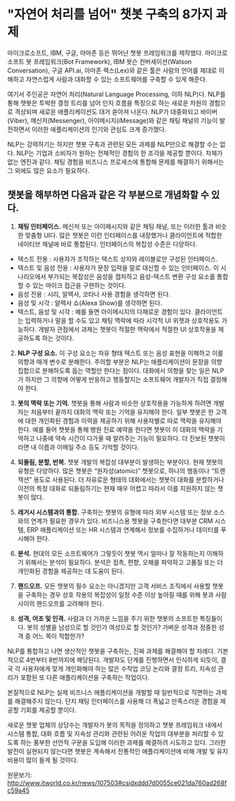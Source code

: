 # "자연어 처리를 넘어" 챗봇 구축의 8가지 과제

마이크로소프트, IBM, 구글, 아마존 등은 뛰어난 챗봇 프레임워크를 제작했다. 마이크로소프트 봇 프레임워크(Bot Framework), IBM 왓슨 컨버세이션(Watson Conversation), 구글 API.ai, 아마존 렉스(Lex)와 같은 툴은 사람의 언어를 제대로 이해하고 자연스럽게 사람과 대화할 수 있는 소프트웨어를 구축할 수 있게 해준다.

여기서 주인공은 자연어 처리(Natural Language Processing, 이하 NLP)다. NLP를 통해 챗봇은 투박한 결정 트리를 넘어 인지 흐름을 특징으로 하는 새로운 차원의 경험으로 격상되며 새로운 애플리케이션도 대거 쏟아져 나온다. NLP가 대중화되고 바이버(Viber), 메신저(Messenger), 아이메시지(iMessage)와 같은 채팅 채널의 기능이 발전하면서 이러한 애플리케이션의 인기와 관심도 크게 증가했다.

NLP는 강력하기는 하지만 챗봇 구축과 관련된 모든 과제를 NLP만으로 해결할 수는 없다. NLP는 기업과 소비자가 원하는 전체적인 경험의 한 조각을 제공할 뿐이다. 차체가 없는 엔진과 같다. 채팅 경험을 비즈니스 프로세스에 통합해 문제를 해결하기 위해서는 그 외에도 많은 요소가 필요하다.


## 챗봇을 해부하면 다음과 같은 각 부분으로 개념화할 수 있다.

1. **채팅 인터페이스.** 메신저 또는 아이메시지와 같은 채팅 채널, 또는 이러한 툴과 비슷한 맞춤형 UI다. 많은 챗봇은 이런 인터페이스를 내장했거나 클라이언트에 적합한 네이티브 채널에 바로 통합된다. 인터페이스의 복잡성 수준은 다양하다.

  - 텍스트 전용 : 사용자가 조작하는 텍스트 상자와 레이블로만 구성된 인터페이스.
  - 텍스트 및 음성 전용 : 사용자가 문장 입력을 말로 대신할 수 있는 인터페이스. 이 시나리오에서 부가되는 복잡성은 음성을 캡처하고 음성-텍스트 변환 구성 요소를 통합할 수 있는 마이크 접근을 구현하는 것이다.
  - 음성 전용 : 시리, 알렉사, 코타나 사용 경험을 생각하면 된다.
  - 음성 및 시각 : 알렉사 쇼(Alexa Show)를 생각하면 된다.
  - 텍스트, 음성 및 시각 : 예를 들면 아이메시지의 다채로운 경험이 있다. 클라이언트는 입력하거나 말을 할 수도 있고 채팅 맥락에 따라 시각적 UI 위젯과 상호작용도 가능하다. 개발자 관점에서 과제는 챗봇이 적절한 맥락에서 적절한 UI 상호작용을 제공하도록 하는 것이다.

2. **NLP 구성 요소.** 이 구성 요소는 자유 형태 텍스트 또는 음성 표현을 이해하고 이를 의향과 매개 변수로 분해한다. 주의할 부분은 NLP는 애플리케이션이 문장을 의향 집합으로 분해하도록 돕는 역할만 한다는 점이다. 대화에서 의향을 찾는 일은 NLP가 하지만 그 의향에 어떻게 반응하고 행동할지는 소프트웨어 개발자가 직접 결정해야 한다.

3. **봇의 맥락 또는 기억.** 챗봇을 통해 사람과 비슷한 상호작용을 가능하게 하려면 개발자는 처음부터 끝까지 대화의 맥락 또는 기억을 유지해야 한다. 일부 챗봇은 한 고객에 대한 개인화된 경험과 이력을 제공하기 위해 사용자별로 따로 맥락을 유지해야 한다. 예를 들어 챗봇을 통해 병원 진료 예약을 한다면 챗봇이 이 대화의 맥락을 기억하고 나중에 약속 시간이 다가올 때 알려주는 기능이 필요하다. 더 진보된 챗봇이라면 내 이름과 이메일 주소 등도 기억할 것이다.

4. **되돌림, 분할, 반복.** 챗봇 개발의 복잡성 대부분이 발생하는 부분이다. 현재 챗봇의 유형은 다양하다. 많은 챗봇은 “원자성(atomic)” 챗봇으로, 하나의 행동이나 “트랜잭션” 용도로 사용된다. 더 자유로운 형태의 대화에서는 챗봇이 대화를 분할하거나 이전의 특정 대화로 되돌림하기는 현재 매우 어렵고 따라서 이를 지원하지 않는 챗봇이 많다.

5. **레거시 시스템과의 통합.** 구축하는 챗봇의 유형에 따라 외부 시스템 또는 정보 소스와의 연계가 필요한 경우가 있다. 비즈니스용 챗봇을 구축한다면 대부분 CRM 시스템, ERP 애플리케이션 또는 HR 시스템과 연계해서 정보를 수집하거나 데이터를 푸시해야 한다.

6. **분석.** 현대의 모든 소프트웨어가 그렇듯이 챗봇 역시 얼마나 잘 작동하는지 이해하기 위해서는 분석이 필요하다. 분석은 접촉, 편향, 오해를 파악하고 고품질 또는 더 개인화된 경험을 제공하는 데 도움이 된다.

7. **핸드오프.** 모든 챗봇의 필수 요소는 아니겠지만 고객 서비스 조직에서 사용할 챗봇을 구축하는 경우 상호 작용의 복잡성이 일정 수준 이상 높아질 때를 위해 봇과 사람 사이의 핸드오프를 고려해야 한다.

8. **성격, 어조 및 인격.** 사람과 더 가까운 느낌을 주기 위한 챗봇의 소프트한 특징들이다. 봇의 성별을 남성으로 할 것인가 여성으로 할 것인가? 가벼운 성격과 정중한 성격 중 어느 쪽이 적합한가?

NLP를 통합하고 나면 생산적인 챗봇을 구축하는, 진짜 과제를 해결해야 할 차례다. 기본적으로 4번부터 8번까지에 해당된다. 개발자도 단계를 진행하면서 인식하게 되듯이, 결국 각 사용자에게 맞게 개인화해야 하는 많은 수작업 코딩 논리와 결정 트리, 지속성 관리가 포함된 또 다른 애플리케이션을 구축하는 작업이다.

본질적으로 NLP는 실제 비즈니스 애플리케이션을 개발할 때 일반적으로 직면하는 과제를 해결해주지 않는다. 단지 채팅 인터페이스를 사용해 더 폭넓고 만족스러운 경험을 제공할 기회를 제공할 뿐이다.

새로운 챗봇 업체의 상당수는 개발자가 봇의 목적을 정의하고 챗봇 프레임워크 내에서 시스템 통합, 대화 흐름 및 지속성 관리와 관련된 어려운 작업의 대부분을 처리할 수 있도록 하는 풍부한 선언적 구문을 도입해 이러한 과제를 해결하려 시도하고 있다. 그러한 발전이 실현되지 않는다면 챗봇은 계속해서 전통적인 애플리케이션에 비해 개발 및 유지 비용이 많이 들게 될 것이다.


원문보기: 
http://www.itworld.co.kr/news/107503#csidxddd7d0055ce021da760ad268fc59a45 